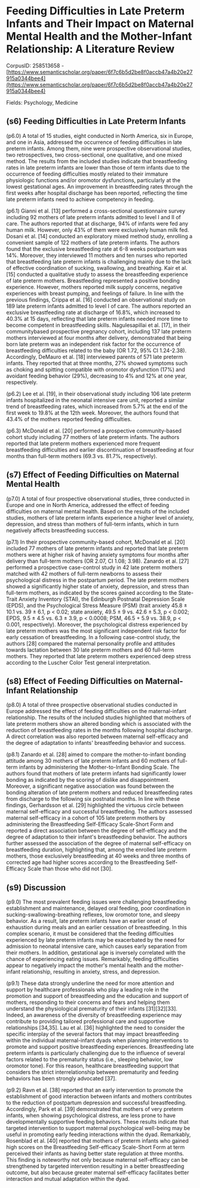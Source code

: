 # Feeding Difficulties in Late Preterm Infants and Their Impact on Maternal Mental Health and the Mother-Infant Relationship: A Literature Review

CorpusID: 258513658 - [https://www.semanticscholar.org/paper/6f7c6b5d2be8f0accb47a4b20e27915a0344bee4](https://www.semanticscholar.org/paper/6f7c6b5d2be8f0accb47a4b20e27915a0344bee4)

Fields: Psychology, Medicine

## (s6) Feeding Difficulties in Late Preterm Infants
(p6.0) A total of 15 studies, eight conducted in North America, six in Europe, and one in Asia, addressed the occurrence of feeding difficulties in late preterm infants. Among them, nine were prospective observational studies, two retrospectives, two cross-sectional, one qualitative, and one mixed method. The results from the included studies indicate that breastfeeding rates in late preterm infants are lower than those of term infants due to the occurrence of feeding difficulties mostly related to their immature physiologic functions and/or oromotor dysfunctions, particularly at the lowest gestational ages. An improvement in breastfeeding rates through the first weeks after hospital discharge has been reported, reflecting the time late preterm infants need to achieve competency in feeding.

(p6.1) Gianni et al. [13] performed a cross-sectional questionnaire survey including 92 mothers of late preterm infants admitted to level I and II of care. The authors reported that at discharge, 94% of infants were fed any human milk. However, only 43% of them were exclusively human milk fed. Dosani et al. [14] conducted an exploratory mixed method study, enrolling a convenient sample of 122 mothers of late preterm infants. The authors found that the exclusive breastfeeding rate at 6-8 weeks postpartum was 14%. Moreover, they interviewed 11 mothers and ten nurses who reported that breastfeeding late preterm infants is challenging mainly due to the lack of effective coordination of sucking, swallowing, and breathing. Kair et al. [15] conducted a qualitative study to assess the breastfeeding experience of late preterm mothers. Breastfeeding represented a positive bonding experience. However, mothers reported milk supply concerns, negative experiences with breast pumping, and feelings of failure. In line with the previous findings, Crippa et al. [16] conducted an observational study on 189 late preterm infants admitted to level I of care. The authors reported an exclusive breastfeeding rate at discharge of 16.8%, which increased to 40.3% at 15 days, reflecting that late preterm infants needed more time to become competent in breastfeeding skills. Nagulesapillai et al. [17], in their communitybased prospective pregnancy cohort, including 137 late preterm mothers interviewed at four months after delivery, demonstrated that being born late preterm was an independent risk factor for the occurrence of breastfeeding difficulties related to the baby (OR 1.72, 95% CI 1.24-2.38). Accordingly, DeMauro et al. [18] interviewed parents of 571 late preterm infants. They reported that at three months, 27% showed symptoms such as choking and spitting compatible with oromotor dysfunction (17%) and avoidant feeding behavior (29%), decreasing to 4% and 12% at one year, respectively.

(p6.2) Lee et al. [19], in their observational study including 106 late preterm infants hospitalized in the neonatal intensive care unit, reported a similar trend of breastfeeding rates, which increased from 5.7% at the end of the first week to 19.8% at the 12th week. Moreover, the authors found that 43.4% of the mothers reported feeding difficulties.

(p6.3) McDonald et al. [20] performed a prospective community-based cohort study including 77 mothers of late preterm infants. The authors reported that late preterm mothers experienced more frequent breastfeeding difficulties and earlier discontinuation of breastfeeding at four months than full-term mothers (69.3 vs. 81.7%, respectively).
## (s7) Effect of Feeding Difficulties on Maternal Mental Health
(p7.0) A total of four prospective observational studies, three conducted in Europe and one in North America, addressed the effect of feeding difficulties on maternal mental health. Based on the results of the included studies, mothers of late preterm infants experience a higher level of anxiety, depression, and stress than mothers of full-term infants, which in turn negatively affects breastfeeding success.

(p7.1) In their prospective community-based cohort, McDonald et al. [20] included 77 mothers of late preterm infants and reported that late preterm mothers were at higher risk of having anxiety symptoms four months after delivery than full-term mothers (OR 2.07, CI 1.08; 3.98). Zanardo et al. [27] performed a prospective case-control study in 42 late preterm mothers matched with 42 mothers of full-term newborns to assess their psychological distress in the postpartum period. The late preterm mothers showed a significantly higher state of anxiety, depression, and stress than full-term mothers, as indicated by the scores gained according to the State-Trait Anxiety Inventory (STAI), the Edinburgh Postnatal Depression Scale (EPDS), and the Psychological Stress Measure (PSM) (trait anxiety 45.8 ± 10.1 vs. 39 ± 6.1, p < 0.02; state anxiety, 49.5 ± 9 vs. 42.6 ± 5.3, p < 0.002; EPDS, 9.5 ± 4.5 vs. 6.3 ± 3.9, p < 0.0008; PSM, 46.5 + 5.9 vs. 38.9, p < 0.001, respectively). Moreover, the psychological distress experienced by late preterm mothers was the most significant independent risk factor for early cessation of breastfeeding. In a following case-control study, the authors [28] compared the maternal personality profile and attitudes towards lactation between 30 late preterm mothers and 60 full-term mothers. They reported that late preterm mothers experienced deep stress according to the Luscher Color Test general interpretation.
## (s8) Effect of Feeding Difficulties on Maternal-Infant Relationship
(p8.0) A total of three prospective observational studies conducted in Europe addressed the effect of feeding difficulties on the maternal-infant relationship. The results of the included studies highlighted that mothers of late preterm mothers show an altered bonding which is associated with the reduction of breastfeeding rates in the months following hospital discharge. A direct correlation was also reported between maternal self-efficacy and the degree of adaptation to infants' breastfeeding behavior and success.

(p8.1) Zanardo et al. [28] aimed to compare the mother-to-infant bonding attitude among 30 mothers of late preterm infants and 60 mothers of full-term infants by administering the Mother-to-Infant Bonding Scale. The authors found that mothers of late preterm infants had significantly lower bonding as indicated by the scoring of dislike and disappointment. Moreover, a significant negative association was found between the bonding alteration of late preterm mothers and reduced breastfeeding rates from discharge to the following six postnatal months. In line with these findings, Gerhardsson et al. [29] highlighted the virtuous circle between maternal self-efficacy and successful breastfeeding. The authors assessed maternal self-efficacy in a cohort of 105 late preterm mothers by administering the Breastfeeding Self-Efficacy Scale-Short Form and reported a direct association between the degree of self-efficacy and the degree of adaptation to their infant's breastfeeding behavior. The authors further assessed the association of the degree of maternal self-efficacy on breastfeeding duration, highlighting that, among the enrolled late preterm mothers, those exclusively breastfeeding at 40 weeks and three months of corrected age had higher scores according to the Breastfeeding Self-Efficacy Scale than those who did not [30].
## (s9) Discussion
(p9.0) The most prevalent feeding issues were challenging breastfeeding establishment and maintenance, delayed oral feeding, poor coordination in sucking-swallowing-breathing reflexes, low oromotor tone, and sleepy behavior. As a result, late preterm infants have an earlier onset of exhaustion during meals and an earlier cessation of breastfeeding. In this complex scenario, it must be considered that the feeding difficulties experienced by late preterm infants may be exacerbated by the need for admission to neonatal intensive care, which causes early separation from their mothers. In addition, gestational age is inversely correlated with the chance of experiencing eating issues. Remarkably, feeding difficulties appear to negatively impact the mother's mental health and the mother-infant relationship, resulting in anxiety, stress, and depression.

(p9.1) These data strongly underline the need for more attention and support by healthcare professionals who play a leading role in the promotion and support of breastfeeding and the education and support of mothers, responding to their concerns and fears and helping them understand the physiological prematurity of their infants [31][32][33]. Indeed, an awareness of the diversity of breastfeeding experience may contribute to providing tailored professional care and supportive relationships [34,35]. Lau et al. [36] highlighted the need to consider the specific interplay of the several factors that may impact breastfeeding within the individual maternal-infant dyads when planning interventions to promote and support positive breastfeeding experiences. Breastfeeding late preterm infants is particularly challenging due to the influence of several factors related to the prematurity status (i.e., sleeping behavior, low oromotor tone). For this reason, healthcare breastfeeding support that considers the strict interrelationship between prematurity and feeding behaviors has been strongly advocated [37].

(p9.2) Ravn et al. [38] reported that an early intervention to promote the establishment of good interaction between infants and mothers contributes to the reduction of postpartum depression and successful breastfeeding. Accordingly, Park et al. [39] demonstrated that mothers of very preterm infants, when showing psychological distress, are less prone to have developmentally supportive feeding behaviors. These results indicate that targeted intervention to support maternal psychological well-being may be useful in promoting early feeding interactions within the dyad. Remarkably, Rosenblad et al. [40] reported that mothers of preterm infants who gained high scores on the Breastfeeding Self-efficacy Scale-Short Form at term perceived their infants as having better state regulation at three months. This finding is noteworthy not only because maternal self-efficacy can be strengthened by targeted intervention resulting in a better breastfeeding outcome, but also because greater maternal self-efficacy facilitates better interaction and mutual adaptation within the dyad.
